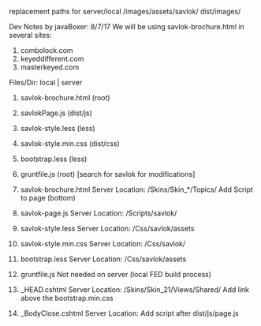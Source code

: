 replacement paths for server/local
/images/assets/savlok/
 dist/images/


Dev Notes by javaBoxer: 8/7/17
We will be using savlok-brochure.html in several sites:

1. combolock.com
2. keyeddifferent.com
3. masterkeyed.com


Files/Dir: local | server
1. savlok-brochure.html (root)
2. savlokPage.js 		(dist/js)
3. savlok-style.less 	(less)
4. savlok-style.min.css (dist/css)
4. bootstrap.less 		(less)
5. gruntfile.js			(root) [search for savlok for modifications]


1. savlok-brochure.html
	Server Location: /Skins/Skin_*/Topics/
	Add Script to page (bottom)
	<script src="dist/js/savlok-page.js"></script>
	
2. savlok-page.js
	Server Location: /Scripts/savlok/

3. savlok-style.less
	Server Location: /Css/savlok/assets

4. savlok-style.min.css
	Server Location: /Css/savlok/
	
5. bootstrap.less
	Server Location: /Css/savlok/assets

6. gruntfile.js
	Not needed on server (local FED build process)


7. _HEAD.cshtml
	Server Location: /Skins/Skin_21/Views/Shared/
		Add link above the bootstrap.min.css
		<link href="/css/savlok/savlok-style.min.css" rel="stylesheet">

8. _BodyClose.cshtml
	Server Location:
	Add script after dist/js/page.js
	<script src="/scripts/savlok/savlok-page.js"></script>
	
